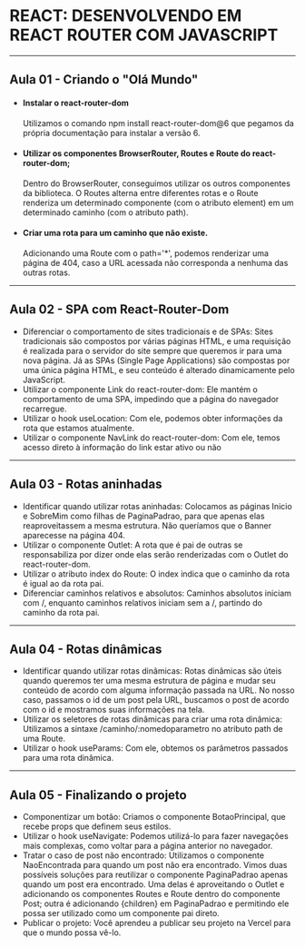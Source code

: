 # REACT: DESENVOLVENDO EM REACT ROUTER COM JAVASCRIPT

---

## Aula 01 - Criando o "Olá Mundo"
<ul>
  <li>
    <h4>Instalar o react-router-dom</h4>
    <p>Utilizamos o comando npm install react-router-dom@6 que pegamos da própria documentação para instalar a versão 6.</p>
  </li>
  <li>
    <h4>Utilizar os componentes BrowserRouter, Routes e Route do react-router-dom;</h4>
    <p>Dentro do BrowserRouter, conseguimos utilizar os outros componentes da biblioteca. O Routes alterna entre diferentes rotas e o Route renderiza um determinado componente (com o atributo element) em um determinado caminho (com o atributo path).</p>
  </li>
  <li>
    <h4>Criar uma rota para um caminho que não existe.</h4>
    <p>Adicionando uma Route com o path='*', podemos renderizar uma página de 404, caso a URL acessada não corresponda a nenhuma das outras rotas.</p>
  </li>
</ul>

---

## Aula 02 - SPA com React-Router-Dom
<ul>
  <li>Diferenciar o comportamento de sites tradicionais e de SPAs: Sites tradicionais são compostos por várias páginas HTML, e uma requisição é realizada para o servidor do site sempre que queremos ir para uma nova página. Já as SPAs (Single Page Applications) são compostas por uma única página HTML, e seu conteúdo é alterado dinamicamente pelo JavaScript.</li>
  <li>Utilizar o componente Link do react-router-dom: Ele mantém o comportamento de uma SPA, impedindo que a página do navegador recarregue.</li>
  <li>Utilizar o hook useLocation: Com ele, podemos obter informações da rota que estamos atualmente.</li>
  <li>Utilizar o componente NavLink do react-router-dom: Com ele, temos acesso direto à informação do link estar ativo ou não</li>
</ul>

--- 

## Aula 03 - Rotas aninhadas
<ul>
  <li>Identificar quando utilizar rotas aninhadas: Colocamos as páginas Inicio e SobreMim como filhas de PaginaPadrao, para que apenas elas reaproveitassem a mesma estrutura. Não queríamos que o Banner aparecesse na página 404.</li>
  <li>Utilizar o componente Outlet: A rota que é pai de outras se responsabiliza por dizer onde elas serão renderizadas com o Outlet do react-router-dom.</li>
  <li>Utilizar o atributo index do Route: O index indica que o caminho da rota é igual ao da rota pai.</li>
  <li>Diferenciar caminhos relativos e absolutos: Caminhos absolutos iniciam com /, enquanto caminhos relativos iniciam sem a /, partindo do caminho da rota pai.</li>
</ul>

---

## Aula 04 - Rotas dinâmicas
<ul>
  <li>Identificar quando utilizar rotas dinâmicas: Rotas dinâmicas são úteis quando queremos ter uma mesma estrutura de página e mudar seu conteúdo de acordo com alguma informação passada na URL. No nosso caso, passamos o id de um post pela URL, buscamos o post de acordo com o id e mostramos suas informações na tela.</li>
  <li>Utilizar os seletores de rotas dinâmicas para criar uma rota dinâmica: Utilizamos a sintaxe /caminho/:nomedoparametro no atributo path de uma Route.</li>
  <li>Utilizar o hook useParams: Com ele, obtemos os parâmetros passados para uma rota dinâmica.</li>
</ul>

---

## Aula 05 - Finalizando o projeto
<ul>
  <li>Componentizar um botão: Criamos o componente BotaoPrincipal, que recebe props que definem seus estilos.</li>
  <li>Utilizar o hook useNavigate: Podemos utilizá-lo para fazer navegações mais complexas, como voltar para a página anterior no navegador.</li>
  <li>Tratar o caso de post não encontrado: Utilizamos o componente NaoEncontrada para quando um post não era encontrado. Vimos duas possíveis soluções para reutilizar o componente PaginaPadrao apenas quando um post era encontrado. Uma delas é aproveitando o Outlet e adicionando os componentes Routes e Route dentro do componente Post; outra é adicionando {children} em PaginaPadrao e permitindo ele possa ser utilizado como um componente pai direto.</li>
  <li>Publicar o projeto: Você aprendeu a publicar seu projeto na Vercel para que o mundo possa vê-lo.</li>
</ul>